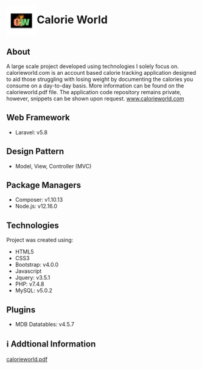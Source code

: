 
<h1 align="left"><img align="center" width="80px" src="images/android-chrome-192x192.png" width="100" />Calorie World</h1>  

## About
A large scale project developed using technologies I solely focus on. calorieworld.com is an account based calorie tracking application designed to aid those struggling with losing weight by documenting the calories you consume on a day-to-day basis. More information can be found on the calorieworld.pdf file. The application code repository remains private, however, snippets can be shown upon request. www.calorieworld.com

## Web Framework
* Laravel: v5.8

## Design Pattern
* Model, View, Controller (MVC)

## Package Managers
* Composer: v1.10.13
* Node.js: v12.16.0

## Technologies
Project was created using:
* HTML5 
* CSS3 
* Bootstrap: v4.0.0
* Javascript
* Jquery: v3.5.1
* PHP: v7.4.8
* MySQL: v5.0.2

## Plugins
* MDB Datatables: v4.5.7

## :information_source: Addtional Information 
<a href="./calorieworld.pdf" >calorieworld.pdf</a>





